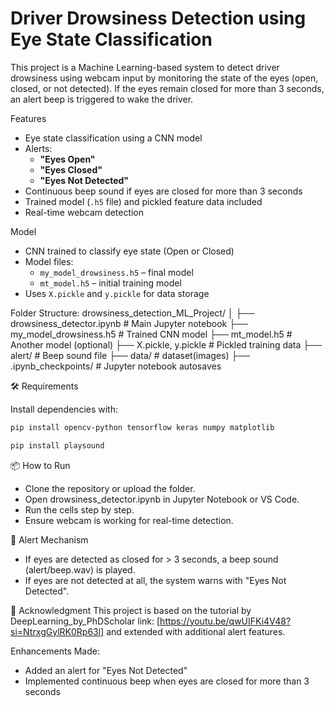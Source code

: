 # Driver Drowsiness Detection using Eye State Classification

This project is a Machine Learning-based system to detect driver drowsiness using webcam input by monitoring the state of the eyes (open, closed, or not detected). If the eyes remain closed for more than 3 seconds, an alert beep is triggered to wake the driver.

Features
- Eye state classification using a CNN model
- Alerts:
  - **"Eyes Open"**
  - **"Eyes Closed"**
  - **"Eyes Not Detected"**
- Continuous beep sound if eyes are closed for more than 3 seconds
- Trained model (`.h5` file) and pickled feature data included
- Real-time webcam detection

Model
- CNN trained to classify eye state (Open or Closed)
- Model files:
  - `my_model_drowsiness.h5` – final model
  - `mt_model.h5` – initial training model
- Uses `X.pickle` and `y.pickle` for data storage

Folder Structure:
drowsiness_detection_ML_Project/
│
├── drowsiness_detector.ipynb # Main Jupyter notebook
├── my_model_drowsiness.h5 # Trained CNN model
├── mt_model.h5 # Another model (optional)
├── X.pickle, y.pickle # Pickled training data
├── alert/ # Beep sound file
├── data/ # dataset(images)
├── .ipynb_checkpoints/ # Jupyter notebook autosaves


🛠️ Requirements

Install dependencies with:

```bash
pip install opencv-python tensorflow keras numpy matplotlib

pip install playsound
```
📦 How to Run
- Clone the repository or upload the folder.
- Open drowsiness_detector.ipynb in Jupyter Notebook or VS Code.
- Run the cells step by step.
- Ensure webcam is working for real-time detection.

📢 Alert Mechanism
- If eyes are detected as closed for > 3 seconds, a beep sound (alert/beep.wav) is played.
- If eyes are not detected at all, the system warns with "Eyes Not Detected".

🙏 Acknowledgment
This project is based on the tutorial by DeepLearning_by_PhDScholar link: [https://youtu.be/qwUIFKi4V48?si=NtrxgGylRK0Rp63l] and extended with additional alert features.

Enhancements Made:
- Added an alert for "Eyes Not Detected"
- Implemented continuous beep when eyes are closed for more than 3 seconds

